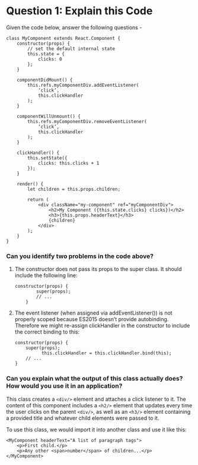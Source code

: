 # Question 1: Explain this Code

Given the code below, answer the following questions -

```
class MyComponent extends React.Component {
    constructor(props) {
        // set the default internal state
        this.state = {
            clicks: 0
        };
    }

    componentDidMount() {
        this.refs.myComponentDiv.addEventListener(
            ‘click’, 
            this.clickHandler
        );
    }

    componentWillUnmount() {
        this.refs.myComponentDiv.removeEventListener(
            ‘click’, 
            this.clickHandler
        );
    }

    clickHandler() {
        this.setState({
            clicks: this.clicks + 1
        });
    }

    render() {
        let children = this.props.children;

        return (
            <div className="my-component" ref="myComponentDiv">
                <h2>My Component ({this.state.clicks} clicks})</h2>
                <h3>{this.props.headerText}</h3>
                {children}
            </div>
        );
    }
}
```

### Can you identify two problems in the code above?

1. The constructor does not pass its props to the super class. It should include the following line:

    ```
    constructor(props) {
            super(props);
            // ...
        }
    ```

2. The event listener (when assigned via addEventListener()) is not properly scoped because ES2015 doesn’t provide autobinding. Therefore we might re-assign clickHandler in the constructor to include the correct binding to this:

    ```
    constructor(props) {
        super(props);
              this.clickHandler = this.clickHandler.bind(this);
        // ...
    }
    ```

### Can you explain what the output of this class actually does? How would you use it in an application?

This class creates a ```<div/>``` element and attaches a click listener to it. The content of this component includes a ```<h2/>``` element that updates every time the user clicks on the parent ```<div/>```, as well as an ```<h3/>``` element containing a provided title and whatever child elements were passed to it.

To use this class, we would import it into another class and use it like this:

```
<MyComponent headerText="A list of paragraph tags">
    <p>First child.</p>
    <p>Any other <span>number</span> of children...</p>
</MyComponent>
```
